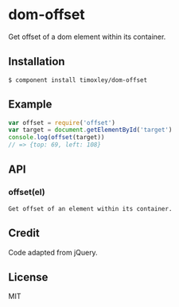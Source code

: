 # dom-offset

  Get offset of a dom element within its container.

## Installation

    $ component install timoxley/dom-offset

## Example

```js
var offset = require('offset')
var target = document.getElementById('target')
console.log(offset(target))
// => {top: 69, left: 108}
```

## API

### offset(el)

    Get offset of an element within its container.

## Credit

Code adapted from jQuery.

## License

  MIT
